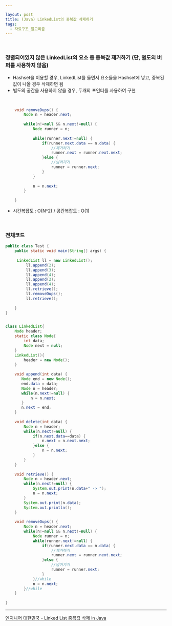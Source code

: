 ```yaml
---

layout: post
title: (Java) LinkedList의 중복값 삭제하기
tags:
  - 자료구조_알고리즘
---
```


<br>

### 정렬되어있지 않은 LinkedList의 요소 중 중복값 제거하기 (단, 별도의 버퍼를 사용하지 않음)

- Hashset을 이용할 경우, LinkedList를 돌면서 요소들을 Hashset에 넣고, 중복된 값이 나올 경우 삭제하면 됨
- 별도의 공간을 사용하지 않을 경우, 두개의 포인터를 사용하여 구현 

<br>

```java
	void removeDups() {
		Node n = header.next;
    
		while(n!=null && n.next!=null) {
			Node runner = n; 
      
			while(runner.next!=null) {
				if(runner.next.data == n.data) {
					//제거하기
					runner.next = runner.next.next;
				}else {
					//넘어가기
				    runner = runner.next;
				}
			}
      
			n = n.next;
		}
    
	}
```

- 시간복잡도 : O(N^2) / 공간복잡도 : O(1)

<br>

### 전체코드

```java
public class Test {
	public static void main(String[] args) {
		
     LinkedList ll = new LinkedList();
		 ll.append(2);
		 ll.append(3);
		 ll.append(4);
		 ll.append(2); 
		 ll.append(4);
		 ll.retrieve();
		 ll.removeDups();
		 ll.retrieve();
    
	}
}


class LinkedList{
	Node header;
	static class Node{
		int data;
		Node next = null;
	}
	LinkedList(){
		header = new Node();
	}
	
	void append(int data) {
	   Node end = new Node();
	   end.data = data;
	   Node n = header;
	   while(n.next!=null) {
		   n = n.next;
	   }
	   n.next = end;
	}
	
	void delete(int data) {
		Node n = header;
		while(n.next!=null) {
			if(n.next.data==data) {
				n.next = n.next.next;
			}else {
				n = n.next;
			}
		}
	}
	
	void retrieve() {
		Node n = header.next;
		while(n.next!=null) {
			System.out.print(n.data+" -> ");
			n = n.next;
		}
		System.out.print(n.data);
		System.out.println();
	}
	
	void removeDups() {
		Node n = header.next;
		while(n!=null && n.next!=null) {
			Node runner = n; 
			while(runner.next!=null) {
				if(runner.next.data == n.data) {
					//제거하기
					runner.next = runner.next.next;
				}else {
					//넘어가기
				    runner = runner.next;
				}
			}//while
			n = n.next;
		}//while
	}
	
}
```

---

[엔지니어 대한민국 -  Linked List 중복값 삭제 in Java](https://www.youtube.com/watch?v=Ce4baygLMz0)





